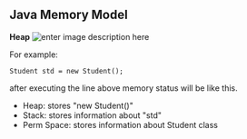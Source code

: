 ## Java Memory Model
**Heap**
![enter image description here](https://i0.wp.com/javahonk.com/wp-content/uploads/2014/04/JVM_Structure.png)

For example:
```
Student std = new Student();
```
after executing the line above memory status will be like this.

-   Heap: stores "new Student()"
-   Stack: stores information about "std"
-   Perm Space: stores information about Student class
